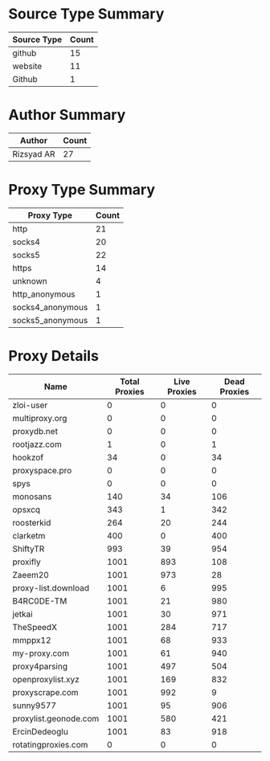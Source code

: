 # Source Type Summary

| Source Type | Count |
|-------------|-------|
| github | 15 |
| website | 11 |
| Github | 1 |


# Author Summary

| Author | Count |
|--------|-------|
| Rizsyad AR | 27 |


# Proxy Type Summary

| Proxy Type | Count |
|------------|-------|
| http | 21 |
| socks4 | 20 |
| socks5 | 22 |
| https | 14 |
| unknown | 4 |
| http_anonymous | 1 |
| socks4_anonymous | 1 |
| socks5_anonymous | 1 |


# Proxy Details

| Name | Total Proxies | Live Proxies | Dead Proxies |
|------|---------------|--------------|---------------|
| zloi-user | 0 | 0 | 0 |
| multiproxy.org | 0 | 0 | 0 |
| proxydb.net | 0 | 0 | 0 |
| rootjazz.com | 1 | 0 | 1 |
| hookzof | 34 | 0 | 34 |
| proxyspace.pro | 0 | 0 | 0 |
| spys | 0 | 0 | 0 |
| monosans | 140 | 34 | 106 |
| opsxcq | 343 | 1 | 342 |
| roosterkid | 264 | 20 | 244 |
| clarketm | 400 | 0 | 400 |
| ShiftyTR | 993 | 39 | 954 |
| proxifly | 1001 | 893 | 108 |
| Zaeem20 | 1001 | 973 | 28 |
| proxy-list.download | 1001 | 6 | 995 |
| B4RC0DE-TM | 1001 | 21 | 980 |
| jetkai | 1001 | 30 | 971 |
| TheSpeedX | 1001 | 284 | 717 |
| mmppx12 | 1001 | 68 | 933 |
| my-proxy.com | 1001 | 61 | 940 |
| proxy4parsing | 1001 | 497 | 504 |
| openproxylist.xyz | 1001 | 169 | 832 |
| proxyscrape.com | 1001 | 992 | 9 |
| sunny9577 | 1001 | 95 | 906 |
| proxylist.geonode.com | 1001 | 580 | 421 |
| ErcinDedeoglu | 1001 | 83 | 918 |
| rotatingproxies.com | 0 | 0 | 0 |

